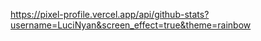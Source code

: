 https://pixel-profile.vercel.app/api/github-stats?username=LuciNyan&screen_effect=true&theme=rainbow
